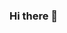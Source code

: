 ### Hi there 👋

<!--
**Janhvi-s/Janhvi-s** is a ✨ _special_ ✨ repository because its `README.md` (this file) appears on your GitHub profile.

Here are some ideas to get you started:

- ⚡ Fun fact:
- I am skilled in android development
- I love to code in java.
- My hobbies would be reading and writing.
